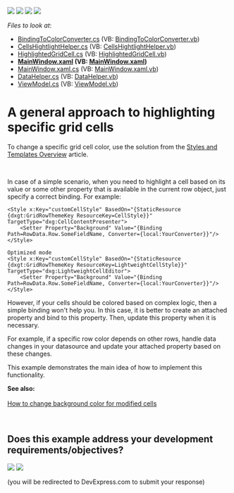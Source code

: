 <!-- default badges list -->
![](https://img.shields.io/endpoint?url=https://codecentral.devexpress.com/api/v1/VersionRange/128647368/22.2.2%2B)
[![](https://img.shields.io/badge/Open_in_DevExpress_Support_Center-FF7200?style=flat-square&logo=DevExpress&logoColor=white)](https://supportcenter.devexpress.com/ticket/details/E4181)
[![](https://img.shields.io/badge/📖_How_to_use_DevExpress_Examples-e9f6fc?style=flat-square)](https://docs.devexpress.com/GeneralInformation/403183)
[![](https://img.shields.io/badge/💬_Leave_Feedback-feecdd?style=flat-square)](#does-this-example-address-your-development-requirementsobjectives)
<!-- default badges end -->
<!-- default file list -->
*Files to look at*:

* [BindingToColorConverter.cs](./CS/ColorHelper/BindingToColorConverter.cs) (VB: [BindingToColorConverter.vb](./VB/ColorHelper/BindingToColorConverter.vb))
* [CellsHightlightHelper.cs](./CS/ColorHelper/CellsHightlightHelper.cs) (VB: [CellsHightlightHelper.vb](./VB/ColorHelper/CellsHightlightHelper.vb))
* [HighlightedGridCell.cs](./CS/ColorHelper/HighlightedGridCell.cs) (VB: [HighlightedGridCell.vb](./VB/ColorHelper/HighlightedGridCell.vb))
* **[MainWindow.xaml](./CS/MainWindow.xaml) (VB: [MainWindow.xaml](./VB/MainWindow.xaml))**
* [MainWindow.xaml.cs](./CS/MainWindow.xaml.cs) (VB: [MainWindow.xaml.vb](./VB/MainWindow.xaml.vb))
* [DataHelper.cs](./CS/Model/DataHelper.cs) (VB: [DataHelper.vb](./VB/Model/DataHelper.vb))
* [ViewModel.cs](./CS/ViewModel/ViewModel.cs) (VB: [ViewModel.vb](./VB/ViewModel/ViewModel.vb))
<!-- default file list end -->
# A general approach to highlighting specific grid cells


<p>To change a specific grid cell color, use the solution from the <a href="http://documentation.devexpress.com/#WPF/CustomDocument6762">Styles and Templates Overview</a> article.</p>
<br />
<p>In case of a simple scenario, when you need to highlight a cell based on its value or some other property that is available in the current row object, just specify a correct binding. For example:</p>


```xaml
<Style x:Key="customCellStyle" BasedOn="{StaticResource {dxgt:GridRowThemeKey ResourceKey=CellStyle}}" TargetType="dxg:CellContentPresenter">
    <Setter Property="Background" Value="{Binding Path=RowData.Row.SomeFieldName, Converter={local:YourConverter}}"/>
</Style>

Optimized mode
<Style x:Key="customCellStyle" BasedOn="{StaticResource {dxgt:GridRowThemeKey ResourceKey=LightweightCellStyle}}" TargetType="dxg:LightweightCellEditor">
    <Setter Property="Background" Value="{Binding Path=RowData.Row.SomeFieldName, Converter={local:YourConverter}}"/>
</Style>
```


<p>However, if your cells should be colored based on complex logic, then a simple binding won't help you. In this case, it is better to create an attached property and bind to this property. Then, update this property when it is necessary.</p>
<p>For example, if a specific row color depends on other rows, handle data changes in your datasource and update your attached property based on these changes.</p>
<p>This example demonstrates the main idea of how to implement this functionality.</p>
<p><strong>S</strong><strong>ee al</strong><strong>so</strong><strong>:<br /> </strong><br /> <a href="https://www.devexpress.com/Support/Center/p/E1297">How to change background color for modified cells</a></p>

<br/>


<!-- feedback -->
## Does this example address your development requirements/objectives?

[<img src="https://www.devexpress.com/support/examples/i/yes-button.svg"/>](https://www.devexpress.com/support/examples/survey.xml?utm_source=github&utm_campaign=a-general-approach-to-highlighting-specific-grid-cells-e4181&~~~was_helpful=yes) [<img src="https://www.devexpress.com/support/examples/i/no-button.svg"/>](https://www.devexpress.com/support/examples/survey.xml?utm_source=github&utm_campaign=a-general-approach-to-highlighting-specific-grid-cells-e4181&~~~was_helpful=no)

(you will be redirected to DevExpress.com to submit your response)
<!-- feedback end -->
